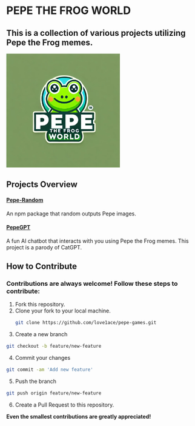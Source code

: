 # PEPE THE FROG WORLD

## This is a collection of various projects utilizing Pepe the Frog memes.
<img src="pepe_img/img_5108/pepe5108.png" alt="Example Image" width="300" />

## Projects Overview

#### [Pepe-Random](https://github.com/love1ace/npm-random-pepes)
An npm package that random outputs Pepe images.

#### [PepeGPT](https://love1ace.github.io/pepe-world/projects/pepegpt/pepegpt.html)
A fun AI chatbot that interacts with you using Pepe the Frog memes. This project is a parody of CatGPT.

## How to Contribute

### Contributions are always welcome! Follow these steps to contribute:

1. Fork this repository.
2. Clone your fork to your local machine.
   ```bash
   git clone https://github.com/love1ace/pepe-games.git
   ```
3.	Create a new branch
   ```bash
 git checkout -b feature/new-feature
```

4.	Commit your changes
   ```bash
  git commit -am 'Add new feature'
```

5.	Push the branch
   ```bash
 git push origin feature/new-feature
```

6.	Create a Pull Request to this repository.


**Even the smallest contributions are greatly appreciated!**


